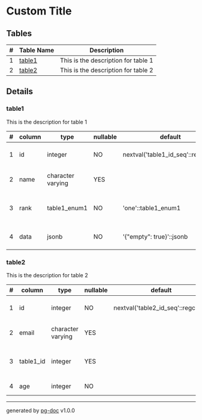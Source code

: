 # Custom Title
## Tables 
|# |Table Name| Description|
|--:|----------|------------|
|1| [table1](#table1) | This is the description for table 1 |
|2| [table2](#table2) | This is the description for table 2 |
## Details 
### table1
This is the description for table 1

|# |column|type|nullable|default|constraints|description|
|--:|------|----|--------|-------|-----------|-----------|
| 1 | id |  integer | NO | nextval('table1_id_seq'::regclass) | **PK** | This is the id (PK) column |
| 2 | name |  character varying | YES |  |  | This is the name column |
| 3 | rank |  table1_enum1 | NO | 'one'::table1_enum1 |  | An enumerated rank column |
| 4 | data |  jsonb | NO | '{"empty": true}'::jsonb |  | This is a data (json) column |
### table2
This is the description for table 2

|# |column|type|nullable|default|constraints|description|
|--:|------|----|--------|-------|-----------|-----------|
| 1 | id |  integer | NO | nextval('table2_id_seq'::regclass) | **PK** | This is the id (PK) column |
| 2 | email |  character varying | YES |  | **UNIQ** | This is the email column |
| 3 | table1_id |  integer | YES |  | **FK** ([table1.id](#table1)) | This foreign key referencing table 1 |
| 4 | age |  integer | NO |  |  | This is the age column |
---
generated by [pg-doc](https://github.com/echetzakis/pg-doc) v1.0.0
